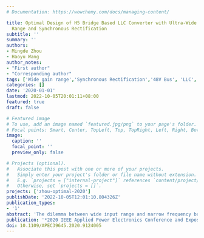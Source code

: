 ```yaml
---
# Documentation: https://wowchemy.com/docs/managing-content/

title: Optimal Design of H5 Bridge Based LLC Converter with Ultra-Wide Input Voltage
  Range and Synchronous Rectification
subtitle: ''
summary: ''
authors:
- Mingde Zhou
- Haoyu Wang
author_notes:
- "First author"
- "Corresponding author"
tags: ['Wide gain range','Synchronous Rectification','48V Bus', 'LLC','DC/DC','H5 Bridge']
categories: []
date: '2020-01-01'
lastmod: 2022-10-05T20:01:11+08:00
featured: true
draft: false

# Featured image
# To use, add an image named `featured.jpg/png` to your page's folder.
# Focal points: Smart, Center, TopLeft, Top, TopRight, Left, Right, BottomLeft, Bottom, BottomRight.
image:
  caption: ''
  focal_point: ''
  preview_only: false

# Projects (optional).
#   Associate this post with one or more of your projects.
#   Simply enter your project's folder or file name without extension.
#   E.g. `projects = ["internal-project"]` references `content/project/deep-learning/index.md`.
#   Otherwise, set `projects = []`.
projects: ['zhou-optimal-2020']
publishDate: '2022-10-05T12:01:10.804326Z'
publication_types:
- '1'
abstract: 'The dilemma between wide input range and narrow frequency band is a classic problem for the frequency modulated LLC converters. Using reconfiguring bridge can mitigate this issue effectively. However, there is a lack of systematic consideration in converter design and optimization. To address this challenge, this work introduces a six-mode LLC converter based on a reconfigurable H5 bridge, and systematically presents its optimal design methodology in ultra-wide input range applications. The dual LLC resonant tanks are driven by identical switching frequency, and provide a normalized gain range from 1 to 5. Synchronized rectification is employed on the secondary side to improve the gain and efficiency. The load distributions between dual tanks are analyzed in detail. It indicates that the equivalent output capacitance of the primary-side MOSFETs is reduced. This enhances the ZVS performance and reduces the circulating loss. The optimal design of transformer ensures a continuous voltage gain over adjacent modes. A 48V, 500W laboratory prototype is designed to validate the concept. The designed prototype is adapted to an 80V∼400V input range. The maximum efficiency is 96.95%.'
publication: '*2020 IEEE Applied Power Electronics Conference and Exposition (APEC)*'
doi: 10.1109/APEC39645.2020.9124005
---
```

